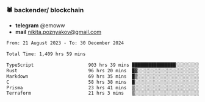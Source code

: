 ### 🕷 backender/ blockchain
- **telegram** @emoww
- **mail** nikita.poznyakov@gmail.com

<!--START_SECTION:waka-->

```txt
From: 21 August 2023 - To: 30 December 2024

Total Time: 1,409 hrs 59 mins

TypeScript                    903 hrs 39 mins ████████████████░░░░░░░░░   63.85 %
Rust                          96 hrs 20 mins  █▓░░░░░░░░░░░░░░░░░░░░░░░   06.81 %
Markdown                      69 hrs 35 mins  █▒░░░░░░░░░░░░░░░░░░░░░░░   04.92 %
C                             58 hrs 38 mins  █░░░░░░░░░░░░░░░░░░░░░░░░   04.14 %
Prisma                        23 hrs 41 mins  ▒░░░░░░░░░░░░░░░░░░░░░░░░   01.67 %
Terraform                     21 hrs 3 mins   ▒░░░░░░░░░░░░░░░░░░░░░░░░   01.49 %
```

<!--END_SECTION:waka-->




